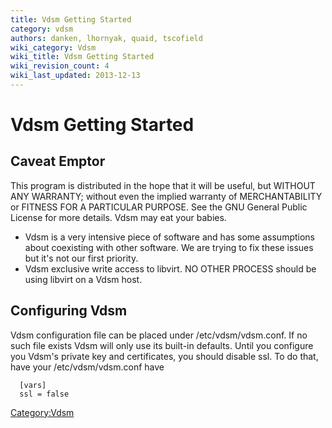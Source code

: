 ```yaml
---
title: Vdsm Getting Started
category: vdsm
authors: danken, lhornyak, quaid, tscofield
wiki_category: Vdsm
wiki_title: Vdsm Getting Started
wiki_revision_count: 4
wiki_last_updated: 2013-12-13
---
```


# Vdsm Getting Started

## Caveat Emptor

This program is distributed in the hope that it will be useful, but WITHOUT ANY WARRANTY; without even the implied warranty of MERCHANTABILITY or FITNESS FOR A PARTICULAR PURPOSE. See the GNU General Public License for more details. Vdsm may eat your babies.

*   Vdsm is a very intensive piece of software and has some assumptions about coexisting with other software. We are trying to fix these issues but it's not our first priority.
*   Vdsm exclusive write access to libvirt. NO OTHER PROCESS should be using libvirt on a Vdsm host.

## Configuring Vdsm

Vdsm configuration file can be placed under /etc/vdsm/vdsm.conf. If no such file exists Vdsm will only use its built-in defaults. Until you configure you Vdsm's private key and certificates, you should disable ssl. To do that, have your /etc/vdsm/vdsm.conf have

      [vars]
      ssl = false

<Category:Vdsm>
